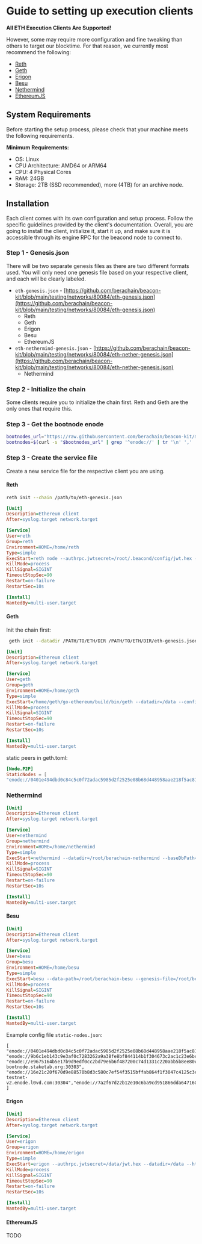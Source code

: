 # Guide to setting up execution clients

**All ETH Execution Clients Are Supported!**

However, some may require more configuration and fine tweaking than others to target our blocktime. For that reason, we currently most recommend the following:

- [Reth](https://github.com/paradigmxyz/reth)
- [Geth](https://github.com/ethereum/go-ethereum)
- [Erigon](https://github.com/ledgerwatch/erigon)
- [Besu](https://github.com/hyperledger/besu)
- [Nethermind](https://github.com/NethermindEth/nethermind)
- [EthereumJS](https://github.com/ethereumjs/ethereumjs-monorepo)

## System Requirements

Before starting the setup process, please check that your machine meets the following requirements.

**Minimum Requirements:**

- OS: Linux
- CPU Architecture: AMD64 or ARM64
- CPU: 4 Physical Cores
- RAM: 24GB
- Storage: 2TB (SSD recommended), more (4TB) for an archive node.

## Installation

Each client comes with its own configuration and setup process. Follow the specific guidelines provided by the client's documentation. Overall, you are going to install the client, initialize it, start it up, and make sure it is accessible through its engine RPC for the beacond node to connect to.

### Step 1 - Genesis.json

There will be two separate genesis files as there are two different formats used. You will only need one genesis file based on your respective client, and each will be clearly labeled.


- `eth-genesis.json` - [https://github.com/berachain/beacon-kit/blob/main/testing/networks/80084/eth-genesis.json](https://github.com/berachain/beacon-kit/blob/main/testing/networks/80084/eth-genesis.json)
  - Reth
  - Geth
  - Erigon
  - Besu
  - EthereumJS
- `eth-nethermind-genesis.json` - [https://github.com/berachain/beacon-kit/blob/main/testing/networks/80084/eth-nether-genesis.json](https://github.com/berachain/beacon-kit/blob/main/testing/networks/80084/eth-nether-genesis.json)
  - Nethermind

### Step 2 - Initialize the chain

Some clients require you to initialize the chain first. Reth and Geth are the only ones that require this.

### Step 3 - Get the bootnode enode

```sh
bootnodes_url="https://raw.githubusercontent.com/berachain/beacon-kit/main/testing/networks/80084/el-bootnodes.txt";
bootnodes=$(curl -s "$bootnodes_url" | grep '^enode://' | tr '\n' ',' | sed 's/,$//');
```

### Step 3 - Create the service file

Create a new service file for the respective client you are using.

#### Reth

```sh
reth init --chain /path/to/eth-genesis.json
```

```ini
[Unit]
Description=Ethereum client
After=syslog.target network.target

[Service]
User=reth
Group=reth
Environment=HOME=/home/reth
Type=simple
ExecStart=reth node --authrpc.jwtsecret=/root/.beacond/config/jwt.hex --chain=/root/berachain-execution/eth-genesis.json --datadir=/root/berachain-execution --config=/data/config.toml --port=30303 --http --http.addr=0.0.0.0 --http.api="eth,net,web3,txpool,debug" --http.port=8545 --http.corsdomain=* --bootnodes=$bootnodes --trusted-peers=$bootnodes --ws --ws.addr=0.0.0.0 --ws.port=8546 --ws.origins=* --authrpc.addr=0.0.0.0 --authrpc.port=8551 --log.file.directory=/data/logs --metrics=0.0.0.0:6060
KillMode=process
KillSignal=SIGINT
TimeoutStopSec=90
Restart=on-failure
RestartSec=10s

[Install]
WantedBy=multi-user.target
```

#### Geth

Init the chain first:

```sh
 geth init --datadir /PATH/TO/ETH/DIR /PATH/TO/ETH/DIR/eth-genesis.json
```

```ini
[Unit]
Description=Ethereum client
After=syslog.target network.target

[Service]
User=geth
Group=geth
Environment=HOME=/home/geth
Type=simple
ExecStart=/home/geth/go-ethereum/build/bin/geth --datadir=/data --config=/config/geth.toml --bootnodes=$bootnodes --networkid=80084 --ipcpath=/data/geth.ipc --snapshot=false --syncmode=snap --http --http.addr=0.0.0.0 --http.api eth,net,web3,txpool,debug --http.port=8545 --http.vhosts=* --http.corsdomain=* --ws --ws.addr=0.0.0.0 --ws.port=8546 --ws.origins=* --authrpc.jwtsecret=/data/jwt.hex --authrpc.addr=0.0.0.0 --authrpc.port=8551 --authrpc.vhosts=* --metrics --metrics.addr=0.0.0.0 --metrics.port=6060
KillMode=process
KillSignal=SIGINT
TimeoutStopSec=90
Restart=on-failure
RestartSec=10s

[Install]
WantedBy=multi-user.target
```

static peers in geth.toml:
```toml
[Node.P2P]
StaticNodes = [
"enode://0401e494dbd0c84c5c0f72adac5985d2f2525e08b68d448958aae218f5ac8198a80d1498e0ebec2ce38b1b18d6750f6e61a56b4614c5a6c6cf0981c39aed47dc@34.159.32.127:30303","enode://9b6c1eb143c9e3af0c7283262a9a38fe8bf844114b1f304673c2ac1c23e6bccfdaa8f4e9cb8c460bded495933fd92eeff30e6ab2e0538b56e249beea2c512906@35.234.88.149:30303","enode://e9675164b5e17b9d9edf0cc2bd79e6b6f487200c74d1331c220abb5b8ee80c2eefbf18213989585e9d0960683e819542e11d4eefb5f2b4019e1e49f9fd8fff18@berav2-bootnode.staketab.org:30303","enode://16e21c20f670d9e88570b8d3c580c7ef54f3515bffab864f1f3047c4125c3e7d98e782b990165808363a1b54ddca51c9dafaca9d6cd7ecca93e2e809ba522cae@berachain-testnet-v2.enode.l0vd.com:30304","enode://e31aa249638083d34817eed2b499ccd4b0718a332f0ea530e3062e13f624cb03a7d6b6e0460193ee87b5fc12e73a726070a3126ef53492ffbdc5e6c102f6dfb3@34.64.198.56:30303","enode://3f2f85e2e711f198fb7324b74fab6a0599b2534774f3aa26241dbbabe870b650574324da01aa98ee24ce97c8d76362a2db03034a6ddff43119ccfdc269663cbf@34.47.79.13:30303","enode://7a2f67d22b12e10c6ba9cd951866dda6471604be5fbd5102217dbad1cc56e590befd2009ecc99958a468a5b8e0dc28e14d9b6822491719c93199be6aa0319077@34.124.220.31:30303","enode://a96aac0b81c7e75fecc2ae613eaf13b27b2aaf3d46a90db904f94797d1746aa31e6593ae4cd476f81d5c6d1d2228ca60c885727978c369586c38871c63a330ee@35.240.182.27:30303","enode://dc44744074ac2dd76db0e0f9d95eb86cd558f6ba75e4a4af1303f2259624c8ce041198f976862a284165253b6dc6b2fa91b995cbca3ef2683879b6247e05e553@34.95.61.239:30303","enode://bf5364e1cf7ecd11646ccaea5c06b56622c04d52200d9cd141e01db9c9661237ceebecde1616e66e390a968ffd1c07e027531cad23044517b7bf36caa8b97f5f@34.152.41.26:30303","enode://f61e51c18fdb6ddf5e520209c53a0e60b2864d168eb0d3c02541050de9fee003b61818c7f70b32b61adee082280e7de4811fd3da47d87c87b3d17bf44e3bb76c@beacond-testnet.blacknodes.net:30303","enode://f24b54da77cf604e92aeb5ee5e79401fd3e66111563ca630e72330ccab6f385ccbbde5eba4577ee7bfb5e83347263d0e4cad042fd4c10468d0e38906fc82ba31@bera-testnet-seeds.nodeinfra.com:30303","enode://2e44e8e12b4666632dd2d4d555cfca5ceac4ca6cf6f45c46fc0ba27d1f9f7578dd598c74ae8b4189430a85b15d103c215a63cdbeafd41895fee1405a094fa77a@135.125.188.10:30303"]
```

### Nethermind

```ini
[Unit]
Description=Ethereum client
After=syslog.target network.target

[Service]
User=nethermind
Group=nethermind
Environment=HOME=/home/nethermind
Type=simple
ExecStart=nethermind --datadir=/root/berachain-nethermind --baseDbPath=/root/berachain-nethermind --JsonRpc.JwtSecretFile=/root/.beacond/config/jwt.hex --Network.Bootnodes=$bootnodes --Network.StaticPeers=$bootnodes --JsonRpc.Enabled=true --JsonRpc.EnabledModules=eth,net,web3,engine,txpool,debug --JsonRpc.Host=0.0.0.0 --JsonRpc.Port=8545 --Init.WebSocketsEnabled=true --JsonRpc.WebSocketsPort=8546 --JsonRpc.EngineHost=0.0.0.0 --JsonRpc.EnginePort=8551 --Init.ChainSpecPath=/root/berachain-nethermind/eth-nether-genesis.json --Network.MaxActivePeers=300 --Sync.PivotNumber=0
KillMode=process
KillSignal=SIGINT
TimeoutStopSec=90
Restart=on-failure
RestartSec=10s

[Install]
WantedBy=multi-user.target
```

#### Besu

```ini
[Unit]
Description=Ethereum client
After=syslog.target network.target

[Service]
User=besu
Group=besu
Environment=HOME=/home/besu
Type=simple
ExecStart=besu --data-path=/root/berachain-besu --genesis-file=/root/berachain-besu/eth-genesis.json --static-nodes-file=/root/berachain-besu/static-nodes.json --max-peers=300 --rpc-http-enabled --rpc-http-api=ETH,NET,ENGINE,DEBUG,NET,WEB3 --host-allowlist="*" --rpc-http-cors-origins="all" --engine-rpc-port=8551 --engine-rpc-enabled --engine-host-allowlist="*" --engine-jwt-secret=/root/.beacon/config/jwt.hex
KillMode=process
KillSignal=SIGINT
TimeoutStopSec=90
Restart=on-failure
RestartSec=10s

[Install]
WantedBy=multi-user.target
```

Example config file `static-nodes.json`:

```
[
"enode://0401e494dbd0c84c5c0f72adac5985d2f2525e08b68d448958aae218f5ac8198a80d1498e0ebec2ce38b1b18d6750f6e61a56b4614c5a6c6cf0981c39aed47dc@34.159.32.127:30303",
"enode://9b6c1eb143c9e3af0c7283262a9a38fe8bf844114b1f304673c2ac1c23e6bccfdaa8f4e9cb8c460bded495933fd92eeff30e6ab2e0538b56e249beea2c512906@35.234.88.149:30303",
"enode://e9675164b5e17b9d9edf0cc2bd79e6b6f487200c74d1331c220abb5b8ee80c2eefbf18213989585e9d0960683e819542e11d4eefb5f2b4019e1e49f9fd8fff18@berav2-bootnode.staketab.org:30303",
"enode://16e21c20f670d9e88570b8d3c580c7ef54f3515bffab864f1f3047c4125c3e7d98e782b990165808363a1b54ddca51c9dafaca9d6cd7ecca93e2e809ba522cae@berachain-testnet-v2.enode.l0vd.com:30304","enode://7a2f67d22b12e10c6ba9cd951866dda6471604be5fbd5102217dbad1cc56e590befd2009ecc99958a468a5b8e0dc28e14d9b6822491719c93199be6aa0319077@34.124.220.31:30303","enode://a96aac0b81c7e75fecc2ae613eaf13b27b2aaf3d46a90db904f94797d1746aa31e6593ae4cd476f81d5c6d1d2228ca60c885727978c369586c38871c63a330ee@35.240.182.27:30303"
]
```

#### Erigon

```ini
[Unit]
Description=Ethereum client
After=syslog.target network.target

[Service]
User=erigon
Group=erigon
Environment=HOME=/home/erigon
Type=simple
ExecStart=erigon --authrpc.jwtsecret=/data/jwt.hex --datadir=/data --http=false --authrpc.addr=0.0.0.0 --authrpc.port=8551 --authrpc.vhosts=* --ws --ws.addr=0.0.0.0 --ws.port=8546 --ws.origins=* --authrpc.addr=0.0.0.0 --authrpc.port=8551 --log.file.directory=/data/logs --metrics=0.0.0.0:6060
KillMode=process
KillSignal=SIGINT
TimeoutStopSec=90
Restart=on-failure
RestartSec=10s

[Install]
WantedBy=multi-user.target
```

#### EthereumJS

TODO
